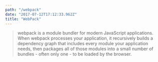 ```yaml
---
path: "/webpack"
date: "2017-07-12T17:12:33.962Z"
title: "WebPack"
---
```


> webpack is a module bundler for modern JavaScript applications. When webpack processes your application, it recursively builds a dependency graph that includes every module your application needs, then packages all of those modules into a small number of bundles - often only one - to be loaded by the browser.
